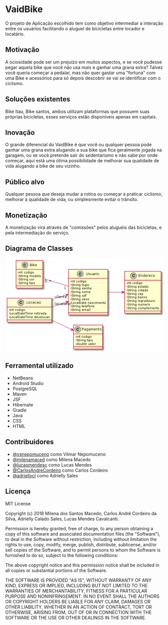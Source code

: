 ﻿# VaidBike
O projeto de Aplicação escolhido tem como objetivo intermediar a interação
entre os usuários facilitando o aluguel de bicicletas entre locador e
locatário.

## Motivação
A ociosidade pode ser um prejuízo em muitos aspectos, e se você pudesse pegar
aquela bike que você não usa mais e ganhar uma grana extra?
Talvez você queria começar a pedalar, mas não quer gastar uma "fortuna" com
uma Bike e acessórios para só depois descobrir se vai se identificar com o
ciclismo.

## Soluções existentes
Bike Itau, Bike santos, ambos utilizam plataformas que possuem suas próprias
bicicletas, esses serviços estão disponíveis apenas em capitais.

## Inovação
O grande diferencial do VaidBike é que você ou qualquer pessoa pode ganhar
uma grana extra alugando a sua bike que fica geralmente jogada na garagem, ou
se você pretende sair do sedentarismo e não sabe por onde começar, aqui está
uma ótima possibilidade de melhorar sua qualidade de vida alugando a bike de
seu vizinho.

## Público alvo
Qualquer pessoa que deseja mudar a rotina ou começar a praticar ciclismo,
melhorar a qualidade de vida, ou simplesmente evitar o trânsito.

## Monetização
A monetização virá através de "comissões" pelos aluguéis das bicicletas, e
pela intermediação do serviço.

## Diagrama de Classes
![DiagramaClasse](docs/uml/vaidbike-classes.png)

## Ferramental utilizado
- NetBeans
- Android Studio
- PostgreSQL
- Maven
- JSF
- Hibernate
- Gradle
- Java
- CSS
- HTML

## Contribuidores
- [@vsnepomuceno](https://github.com/vsnepomuceno) como Vilmar Nepomuceno
- [@milenamaced](https://github.com/milenamaced) como Milena Macedo
- [@lucasmendesc](https://github.com/lucasmendesc)  como Lucas Mendes
- [@CarlosAndreCordeiro](https://github.com/CarlosAndreCordeiro) como Carlos
 Cordeiro
- [@adriellycl](https://github.com/adriellycl) como Adrielly Sales


## Licença
MIT License

Copyright (c) 2018 Milena dos Santos Macedo, Carlos André Cordeiro da Silva,
Adrielly Calado Sales, Lucas Mendes Cavalcanti.

Permission is hereby granted, free of charge, to any person obtaining a copy
of this software and associated documentation files (the "Software"), to deal
in the Software without restriction, including without limitation the rights
to use, copy, modify, merge, publish, distribute, sublicense, and/or sell
copies of the Software, and to permit persons to whom the Software is
furnished to do so, subject to the following conditions:

The above copyright notice and this permission notice shall be included in
all copies or substantial portions of the Software.

THE SOFTWARE IS PROVIDED "AS IS", WITHOUT WARRANTY OF ANY KIND, EXPRESS OR
IMPLIED, INCLUDING BUT NOT LIMITED TO THE WARRANTIES OF MERCHANTABILITY,
FITNESS FOR A PARTICULAR PURPOSE AND NONINFRINGEMENT. IN NO EVENT SHALL THE
AUTHORS OR COPYRIGHT HOLDERS BE LIABLE FOR ANY CLAIM, DAMAGES OR OTHER
LIABILITY, WHETHER IN AN ACTION OF CONTRACT, TORT OR OTHERWISE, ARISING FROM,
OUT OF OR IN CONNECTION WITH THE SOFTWARE OR THE USE OR OTHER DEALINGS IN THE
SOFTWARE.
